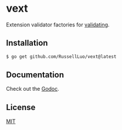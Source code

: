 # vext

Extension validator factories for [validating][1].


## Installation


```bash
$ go get github.com/RussellLuo/vext@latest
```

## Documentation

Check out the [Godoc][2].


## License

[MIT](LICENSE)


[1]: https://github.com/RussellLuo/validating
[2]: https://pkg.go.dev/github.com/RussellLuo/vext
